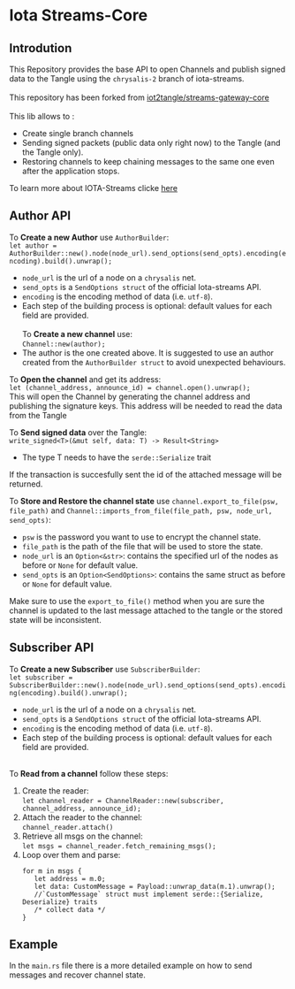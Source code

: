 # Iota Streams-Core

## Introdution
This Repository provides the base API to open Channels and publish signed data to the Tangle using the `chrysalis-2` branch of iota-streams.<br><br>
This repository has been forked from [iot2tangle/streams-gateway-core](https://docs.iota.org/docs/iota-streams/1.1/overview) <br><br>
This lib allows to :
* Create single branch channels
* Sending signed packets (public data only right now) to the Tangle (and the Tangle only).
* Restoring channels to keep chaining messages to the same one even after the application stops.

To learn more about IOTA-Streams clicke [here](https://docs.iota.org/docs/iota-streams/1.1/overview)

<!--
## Usage
To interact with Library import it as a dependency by adding it to the `Cargo.toml` file:  
`streams_core = { git = "https://github.com/iot2tangle/streams-gateway-core"}`


You can then import the library into your project with:  
`extern crate gateway_core;`
-->

## Author API
To <b>Create a new Author</b> use `AuthorBuilder`:
<br>
`let author = AuthorBuilder::new().node(node_url).send_options(send_opts).encoding(encoding).build().unwrap();`
* `node_url` is the url of a node on a `chrysalis` net.
* `send_opts` is a `SendOptions struct` of the official Iota-streams API.
* `encoding` is the encoding method of data (i.e. `utf-8`).
* Each step of the building process is optional: default values for each field are provided.
<br><br>
To <b>Create a new channel</b> use:  
`Channel::new(author);`
* The author is the one created above. It is suggested to use an author created from the `AuthorBuilder struct` to avoid unexpected behaviours.

To <b>Open the channel</b> and get its address:    
`let (channel_address, announce_id) = channel.open().unwrap();`  
This will open the Channel by generating the channel address and publishing the signature keys.
This address will be needed to read the data from the Tangle
<br>

To <b>Send signed data</b> over the Tangle:  
`write_signed<T>(&mut self, data: T) -> Result<String>`
* The type T needs to have the `serde::Serialize` trait

If the transaction is succesfully sent the id of the attached message will be returned.

To <b>Store and Restore the channel state</b> use `channel.export_to_file(psw, file_path)` and `Channel::imports_from_file(file_path, psw, node_url, send_opts)`:

* `psw` is the password you want to use to encrypt the channel state.
* `file_path` is the path of the file that will be used to store the state.
* `node_url` is an `Option<&str>`: contains the specified url of the nodes as before or `None` for default value.
* `send_opts` is an `Option<SendOptions>`: contains the same struct as before or `None` for default value.

Make sure to use the `export_to_file()` method when you are sure the channel is updated to the last message attached to the tangle or the stored state will be inconsistent.

## Subscriber API
To <b>Create a new Subscriber</b> use `SubscriberBuilder`:
<br>
`let subscriber = SubscriberBuilder::new().node(node_url).send_options(send_opts).encoding(encoding).build().unwrap();`
* `node_url` is the url of a node on a `chrysalis` net.
* `send_opts` is a `SendOptions struct` of the official Iota-streams API.
* `encoding` is the encoding method of data (i.e. `utf-8`).
* Each step of the building process is optional: default values for each field are provided.
<br><br>

To <b>Read from a channel</b> follow these steps:
1. Create the reader:<br>
   `let channel_reader = ChannelReader::new(subscriber, channel_address, announce_id);`
2. Attach the reader to the channel:<br>
   `channel_reader.attach()`
3. Retrieve all msgs on the channel:<br>
   `let msgs = channel_reader.fetch_remaining_msgs();`
4. Loop over them and parse:<br>
   ```
   for m in msgs {
      let address = m.0;
      let data: CustomMessage = Payload::unwrap_data(m.1).unwrap();
      //`CustomMessage` struct must implement serde::{Serialize, Deserialize} traits
      /* collect data */
   }
   ```

## Example
In the `main.rs` file there is a more detailed example on how to send messages and recover channel state.
